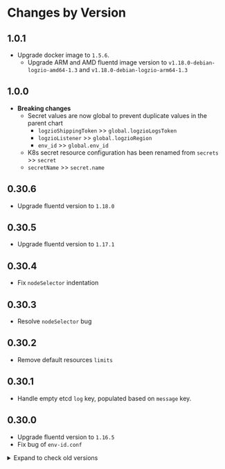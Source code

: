 # Changes by Version

<!-- next version -->

## 1.0.1
- Upgrade docker image to `1.5.6`.
  - Upgrade ARM and AMD fluentd image version to `v1.18.0-debian-logzio-amd64-1.3` and `v1.18.0-debian-logzio-arm64-1.3`

## 1.0.0
- **Breaking changes**
  - Secret values are now global to prevent duplicate values in the parent chart
    - `logzioShippingToken` >> `global.logzioLogsToken`
    - `logzioListener` >> `global.logzioRegion`
    - `env_id` >> `global.env_id`
  -  K8s secret resource configuration has been renamed from `secrets` >> `secret`
    - `secretName` >> `secret.name`

## 0.30.6
- Upgrade fluentd version to `1.18.0`

## 0.30.5
- Upgrade fluentd version to `1.17.1`

## 0.30.4
- Fix `nodeSelector` indentation

## 0.30.3
- Resolve `nodeSelector` bug

## 0.30.2
- Remove default resources `limits`

## 0.30.1
- Handle empty etcd `log` key, populated based on `message` key.

## 0.30.0
- Upgrade fluentd version to `1.16.5`
- Fix bug of `env-id.conf`

<details>
  <summary markdown="span"> Expand to check old versions </summary>

## 0.29.2
- Enhanced env_id handling to support both numeric and string formats.

## 0.29.1
- Added `enabled` value, to conditianly control the deployment of this chart by a parent chart.
- Added `daemonset.LogFileRefreshInterval` and `windowsDaemonset.LogFileRefreshInterval` values, to control list of watched log files refresh interval.

## 0.29.0
- EKS Fargate logging:
  - Send logs to port `8070` in logzio listener (instead of port `5050`)

## 0.28.1
- Added `windowsDaemonset.enabled` customization.

## 0.28.0
- Added `daemonset.initContainerSecurityContext` customization.
- Added `daemonset.updateStrategy` customization.

## 0.27.0
- Added `daemonset.podSecurityContext`, `daemonset.securityContext` customization.

## 0.26.0
- Bump docker image to `1.5.1`.
- Add ability to configure pos file for containers logs.

## 0.25.0
- Add parameter `isPrivileged` to allow running Daemonset with priviliged security context.
- **Bug fix**: Fix template for `fluentd.serviceAccount`, and fix use of template in service account.

## 0.24.0
- Add parameter `configmap.customFilterAfter` that allows adding filters AFTER built-in filter configuration.
- Added `daemonset.init.containerImage` customization.
- Added fluentd image for windows server 2022.

## 0.23.0
- Allow filtering logs by log level with `logLevelFilter`.

## 0.22.0
- Add custom endpoint option with `secrets.customEndpoint`.

## 0.21.0
- Bump docker image to `1.5.0`:
  - Upgrade fluentd to `1.16`.
  - Upgrade gem `fluent-plugin-logzio` to `0.2.2`:
    - Do not retry on 400 and 401. For 400 - try to fix log and resend.
    - Generate a metric (`logzio_status_codes`) for response codes from Logz.io.

## 0.20.3
- ezKonnect support: Added `logz.io/application_type` to type annotation check .

## 0.20.2
- Upgrade docker image `logzio/logzio-fluentd` to `1.4.0`:
  - Use fluentd's retry instead of retry in code (raise exception on non-2xx response).

## 0.20.1
- Added log level detection for fargate log router
- Remove `namespace` value, replaced by `Realese.namespace` in all templates

## 0.20.0
- Upgraded windows image to `logzio/windows:0.0.2`:
  - Added prometheus monitor plugin
  - Added dedot plugin
  - Updated `windowsDaemonset.fluentdPrometheusConf` - now controls prometheus config for collecting and exposing fluentd metrics.

## 0.19.0
- Upgraded image to `logzio/logzio-fluentd:1.3.1`:
  - Added prometheus monitor plugin
    - Updated `daemonset.fluentdPrometheusConf` - now controls prometheus config for collecting and exposing fluentd metrics.

## 0.18.0
- Added log_level detection for "warn" level.

## 0.17.0
- Add `secrets.enabled` to control secret creation and management. ([#194](https://github.com/logzio/logzio-helm/pull/194))

## 0.16.0
- Increased memory request and limit to 500Mi, cpu request to 200m.

## 0.15.0
- Added dedot processor - auto replace `.` in log field to `_`.

## 0.14.0
- Fix typo in `fargateLogRouter`

## 0.13.0
- Removal of field `log_type`. Auto populating `type` instead.

## 0.12.0
- Added auto detection for log_level field.

## 0.11.0
- Upgrade image `logzio/logzio-fluentd:1.2.0`:
  - Upgrade to `fluentd 1.15`.
  - Upgrade plugin `fluent-plugin-kubernetes_metadata_filter` to `3.1.2`.

## 0.10.0
- Added an option to parse `log_type` annotation into `log_type` field.

## 0.9.0
- Added a default value for `env_id` field.

## 0.8.0
- Add ability to add environment id with `env_id` field.

## 0.7.0
- Add ability to change the secret name with `secretName`. [#133](https://github.com/logzio/logzio-helm/pull/133)

## 0.6.1
- Fix bug for `extraConfig` ([#114](https://github.com/logzio/logzio-helm/issues/114)).

## 0.6.0
- Added `daemonset.priorityClassName` and `windowsDaemonset.priorityClassName`.

## 0.5.0
- Add support for `daemonset.affinity` value.
- Add support for fargate logging.

## 0.4.1
- Upgrade default image version to `logzio/logzio-fluentd:1.1.1`.

## 0.4.0
- Allow dynamically set the log type for the logs.

## 0.3.0
- Added new value fields: `daemonset.excludeFluentdPath`, `daemonset.extraExclude`, `daemonset.containersPath`, `configmap.customSources`, `configmap.customFilters`.
- Added support for windows containers.

## 0.2.0
- Added `daemonset.nodeSelector`.

## 0.1.0
- Upgrade default image version to `logzio/logzio-fluentd:1.0.2` which also supports ARM architecture.
- Deprecated variables: `daemonset.containerdRuntime`, `configmap.kubernetesContainerd`.
- Added `configmap.partialDocker`, `configmap.partialContainerd` that concatenate logs that split due to large size (over 16k). To learn more go to the [configuration table](https://github.com/logzio/logzio-helm/tree/master/charts/fluentd#configuration).
- Added `daemonset.cri` to match the partial log config to the cluster's CRI. To learn more go to the [configuration table](https://github.com/logzio/logzio-helm/tree/master/charts/fluentd#configuration).

## 0.0.4
- Refactor configmaps

## 0.0.3
- Edit configmap template name

## 0.0.2
- Fix templates name - allow dyncmically change it.

## 0.0.1
- Initial release.

</details>

